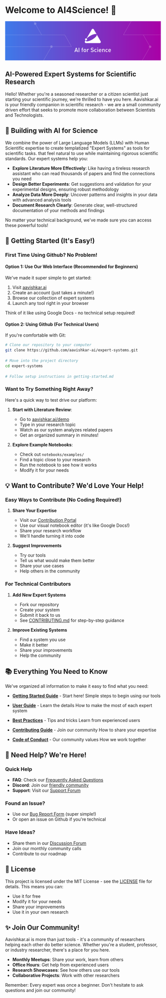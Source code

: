 # Welcome to AI4Science! 🚀

<!-- Add the Aavishkar.ai banner image here -->
![AI4Science_Banner](./assets/AA_Newsletter_Banner1.png)

## AI-Powered Expert Systems for Scientific Research

Hello! Whether you're a seasoned researcher or a citizen scientist just starting your scientific journey, we're thrilled to have you here. Aavishkar.ai is your friendly companion in scientific research - we are a small community driven effort that seeks to promote more collaboration between Scientists and Technologists. 

## 🌟 Building with AI for Science

We combine the power of Large Language Models (LLMs) with Human Scientific expertise to create templatized "Expert Systems" as tools for scientific tasks.  that feel natural to use while maintaining rigorous scientific standards. Our expert systems help you:

- **Explore Literature More Effectively**: Like having a tireless research assistant who can read thousands of papers and find the connections you need
- **Design Better Experiments**: Get suggestions and validation for your experimental designs, ensuring robust methodology
- **Analyze Data More Deeply**: Uncover patterns and insights in your data with advanced analysis tools
- **Document Research Clearly**: Generate clear, well-structured documentation of your methods and findings

No matter your technical background, we've made sure you can access these powerful tools!

## 🚀 Getting Started (It's Easy!)

### First Time Using Github? No Problem!

#### Option 1: Use Our Web Interface (Recommended for Beginners)
We've made it super simple to get started:
1. Visit [aavishkar.ai](https://aavishkar.ai)
2. Create an account (just takes a minute!)
3. Browse our collection of expert systems
4. Launch any tool right in your browser

Think of it like using Google Docs - no technical setup required! 

#### Option 2: Using Github (For Technical Users)
If you're comfortable with Git:
```bash
# Clone our repository to your computer
git clone https://github.com/aavishkar-ai/expert-systems.git

# Move into the project directory
cd expert-systems

# Follow setup instructions in getting-started.md
```

### Want to Try Something Right Away?

Here's a quick way to test drive our platform:

1. **Start with Literature Review**:
   - Go to [aavishkar.ai/demo](https://aavishkar.ai/demo)
   - Type in your research topic
   - Watch as our system analyzes related papers
   - Get an organized summary in minutes!

2. **Explore Example Notebooks**:
   - Check out `notebooks/examples/`
   - Find a topic close to your research
   - Run the notebook to see how it works
   - Modify it for your needs

## 💡 Want to Contribute? We'd Love Your Help!

### Easy Ways to Contribute (No Coding Required!)

1. **Share Your Expertise**
   - Visit our [Contribution Portal](https://aavishkar.ai/contribute)
   - Use our visual notebook editor (it's like Google Docs!)
   - Share your research workflow
   - We'll handle turning it into code

2. **Suggest Improvements**
   - Try our tools
   - Tell us what would make them better
   - Share your use cases
   - Help others in the community

### For Technical Contributors

1. **Add New Expert Systems**
   - Fork our repository
   - Create your system
   - Submit it back to us
   - See [CONTRIBUTING.md](CONTRIBUTING.md) for step-by-step guidance

2. **Improve Existing Systems**
   - Find a system you use
   - Make it better
   - Share your improvements
   - Help the community

## 📚 Everything You Need to Know

We've organized all information to make it easy to find what you need:

- **[Getting Started Guide](docs/getting-started.md)** - Start here! 
  Simple steps to begin using our tools
  
- **[User Guide](docs/user-guides.md)** - Learn the details
  How to make the most of each expert system
  
- **[Best Practices](docs/best-practices.md)** - Tips and tricks
  Learn from experienced users
  
- **[Contributing Guide](CONTRIBUTING.md)** - Join our community
  How to share your expertise
  
- **[Code of Conduct](CODE_OF_CONDUCT.md)** - Our community values
  How we work together

## 🤝 Need Help? We're Here!

### Quick Help
- **FAQ**: Check our [Frequently Asked Questions](docs/faq.md)
- **Discord**: Join our [friendly community](https://discord.gg/aavishkar)
- **Support**: Visit our [Support Forum](https://aavishkar.ai/support)

### Found an Issue?
- Use our [Bug Report Form](https://aavishkar.ai/report) (super simple!)
- Or open an issue on Github if you're technical

### Have Ideas?
- Share them in our [Discussion Forum](https://github.com/aavishkar-ai/expert-systems/discussions)
- Join our monthly community calls
- Contribute to our roadmap

## 📝 License

This project is licensed under the MIT License - see the [LICENSE](LICENSE) file for details. This means you can:
- Use it for free
- Modify it for your needs
- Share your improvements
- Use it in your own research

## ✨ Join Our Community!

Aavishkar.ai is more than just tools - it's a community of researchers helping each other do better science. Whether you're a student, professor, or industry researcher, there's a place for you here.

- **Monthly Meetups**: Share your work, learn from others
- **Office Hours**: Get help from experienced users
- **Research Showcases**: See how others use our tools
- **Collaborative Projects**: Work with other researchers

Remember: Every expert was once a beginner. Don't hesitate to ask questions and join our community!
